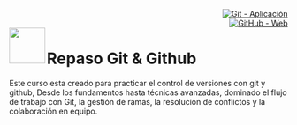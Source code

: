 <div align="right"> 
  <a href="https://git-scm.com/" target="_blank">
      <img src="https://img.shields.io/badge/Git-aplicacion-f14e32?style=for-the-badge&logo=git&labelColor=080808" 
           alt="Git - Aplicación">
  </a> <br>
  
  <a href="https://github.com/" target="_blank">
      <img src="https://img.shields.io/badge/Github-web-6902ec?style=for-the-badge&logo=github&logoColor=e6e6e6&labelColor=080808" 
           alt="GitHub - Web">
  </a>
</div>
<div align="left"> 
     <img src="https://avatars.githubusercontent.com/u/18133?s=200&v=4" 
     style="width: 65px; height: 65px;" align="left">  
</div> 

# Repaso Git & Github

Este curso esta creado para practicar el control de versiones con git y github, Desde los fundamentos hasta técnicas avanzadas, dominado el flujo de trabajo con Git, la gestión de ramas, la resolución de conflictos y la colaboración en equipo.

